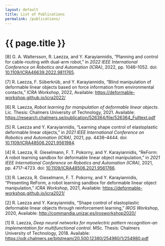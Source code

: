 ```yaml
---
layout: default
title: List of Publications
permalink: /publications/
---
```


{{ page.title }}
================

<span class="csl-left-margin">\[8\] </span><span
class="csl-right-inline">G. A. Waltersson, R. Laezza, and Y.
Karayiannidis, “Planning and control for cable-routing with dual-arm
robot,” in *2022 IEEE International Conference on Robotics and
Automation (ICRA)*, 2022, pp. 1046–1052. doi:
[10.1109/ICRA46639.2022.9811765](https://doi.org/10.1109/ICRA46639.2022.9811765).</span>

<span class="csl-left-margin">\[7\] </span><span
class="csl-right-inline">R. Laezza, F. Süberkrüb, and Y. Karayiannidis,
“Blind manipulation of deformable linear objects based on force
information from environmental contacts,” *ICRA Workshop*, 2022,
Available: <https://deformable-workshop.github.io/icra2022/></span>

<span class="csl-left-margin">\[6\] </span><span
class="csl-right-inline">R. Laezza, *Robot learning for manipulation of
deformable linear objects*. Lic. Thesis: Chalmers University of
Technology, 2021. Available:
<https://research.chalmers.se/publication/526364/file/526364_Fulltext.pdf></span>

<span class="csl-left-margin">\[5\] </span><span
class="csl-right-inline">R. Laezza and Y. Karayiannidis, “Learning shape
control of elastoplastic deformable linear objects,” in *2021 IEEE
International Conference on Robotics and Automation (ICRA)*, 2021, pp.
4438–4444. doi:
[10.1109/ICRA48506.2021.9561984](https://doi.org/10.1109/ICRA48506.2021.9561984).</span>

<span class="csl-left-margin">\[4\] </span><span
class="csl-right-inline">R. Laezza, R. Gieselmann, F. T. Pokorny, and Y.
Karayiannidis, “ReForm: A robot learning sandbox for deformable linear
object manipulation,” in *2021 IEEE International Conference on Robotics
and Automation (ICRA)*, 2021, pp. 4717–4723. doi:
[10.1109/ICRA48506.2021.9561766](https://doi.org/10.1109/ICRA48506.2021.9561766).</span>

<span class="csl-left-margin">\[3\] </span><span
class="csl-right-inline">R. Laezza, R. Gieselmann, F. T. Pokorny, and Y.
Karayiannidis, “Presenting ReForm, a robot learning sandbox for
deformable linear object manipulation,” *ICRA Workshop*, 2021,
Available: <https://deformable-workshop.github.io/icra2021/></span>

<span class="csl-left-margin">\[2\] </span><span
class="csl-right-inline">R. Laezza and Y. Karayiannidis, “Shape control
of elastoplastic deformable linear objects through reinforcement
learning,” *IROS Workshop*, 2020, Available:
<http://commandia.unizar.es/irosworkshop2020/></span>

<span class="csl-left-margin">\[1\] </span><span
class="csl-right-inline">R. Laezza, *Deep neural networks for
myoelectric pattern recognition-an implementation for multifunctional
control*. MSc. Thesis: Chalmers University of Technology, 2018.
Available:
<https://odr.chalmers.se/bitstream/20.500.12380/254980/1/254980.pdf></span>
